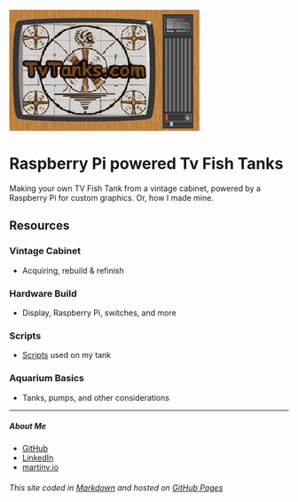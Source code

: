 ![TvTanks logo](/assets/images/tvtanktv.JPG)

# Raspberry Pi powered Tv Fish Tanks

Making your own TV Fish Tank from a vintage cabinet, powered by a Raspberry Pi for custom graphics. Or, how I made mine.

## Resources

### Vintage Cabinet

- Acquiring, rebuild & refinish

### Hardware Build

- Display, Raspberry Pi, switches, and more

### Scripts

- [Scripts](/scripts) used on my tank

### Aquarium Basics

- Tanks, pumps, and other considerations

---

##### About Me

- [GitHub](https://github.com/martinvicknair)
- [LinkedIn](https://linkedin.com/in/martinvicknair)
- [martinv.io](https://martinv.io)

###### This site coded in [Markdown](https://github.com/martinvicknair/tvtanks.com) and hosted on [GitHub Pages](https://martinvicknair.github.io/tvtanks.com)
